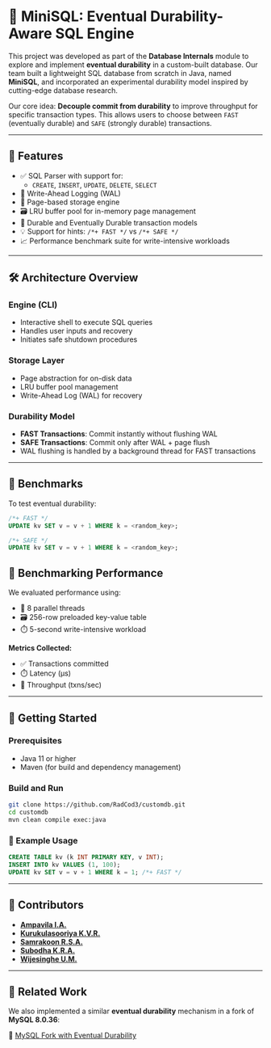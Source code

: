 # 🧠 MiniSQL: Eventual Durability-Aware SQL Engine

This project was developed as part of the **Database Internals** module to explore and implement **eventual durability** in a custom-built database. Our team built a lightweight SQL database from scratch in Java, named **MiniSQL**, and incorporated an experimental durability model inspired by cutting-edge database research.

Our core idea: **Decouple commit from durability** to improve throughput for specific transaction types. This allows users to choose between `FAST` (eventually durable) and `SAFE` (strongly durable) transactions.

---

## 📌 Features

- ✅ SQL Parser with support for:
  - `CREATE`, `INSERT`, `UPDATE`, `DELETE`, `SELECT`
- 🧠 Write-Ahead Logging (WAL)
- 📁 Page-based storage engine
- 🗃️ LRU buffer pool for in-memory page management
- 💾 Durable and Eventually Durable transaction models
- 💡 Support for hints: `/*+ FAST */` vs `/*+ SAFE */`
- 📈 Performance benchmark suite for write-intensive workloads

---

## 🛠️ Architecture Overview

### Engine (CLI)
- Interactive shell to execute SQL queries
- Handles user inputs and recovery
- Initiates safe shutdown procedures

### Storage Layer
- Page abstraction for on-disk data
- LRU buffer pool management
- Write-Ahead Log (WAL) for recovery

### Durability Model
- **FAST Transactions**: Commit instantly without flushing WAL
- **SAFE Transactions**: Commit only after WAL + page flush
- WAL flushing is handled by a background thread for FAST transactions

---

## 🧪 Benchmarks

To test eventual durability:

```sql
/*+ FAST */
UPDATE kv SET v = v + 1 WHERE k = <random_key>;
```
```sql
/*+ SAFE */
UPDATE kv SET v = v + 1 WHERE k = <random_key>;
```

## 🧪 Benchmarking Performance

We evaluated performance using:

- 🧵 8 parallel threads  
- 🗃️ 256-row preloaded key-value table  
- ⏱️ 5-second write-intensive workload  

**Metrics Collected:**

- ✅ Transactions committed  
- ⏱️ Latency (µs)  
- 🚀 Throughput (txns/sec)  

---

## 🚀 Getting Started

### Prerequisites

- Java 11 or higher
- Maven (for build and dependency management)

### Build and Run

```bash
git clone https://github.com/RadCod3/customdb.git
cd customdb
mvn clean compile exec:java
```
### 📄 Example Usage

```sql
CREATE TABLE kv (k INT PRIMARY KEY, v INT);
INSERT INTO kv VALUES (1, 100);
UPDATE kv SET v = v + 1 WHERE k = 1; /*+ FAST */
```
---
## 👥 Contributors

- [**Ampavila I.A.**](https://github.com/inuka-00)
- [**Kurukulasooriya K.V.R.**](https://github.com/Zury7)
- [**Samrakoon R.S.A.**](https://github.com/RadCod3)
- [**Subodha K.R.A.**](https://github.com/ashaneo)
- [**Wijesinghe U.M.**](https://github.com/Udaramalinda)
---

## 📄 Related Work

We also implemented a similar **eventual durability** mechanism in a fork of **MySQL 8.0.36**:

🔗 [MySQL Fork with Eventual Durability](https://github.com/inuka-00/mysql-server/tree/ed-mysql-8.0.36)


